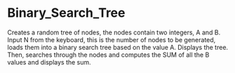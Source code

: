# Binary_Search_Tree
Creates a random tree of nodes, the nodes contain two integers, A and B.  Input N from the keyboard, this is the number of nodes to be generated, loads them into a binary search tree based on the value A.   Displays the tree.  Then, searches through the nodes and computes the SUM of all the B values and displays the sum.
